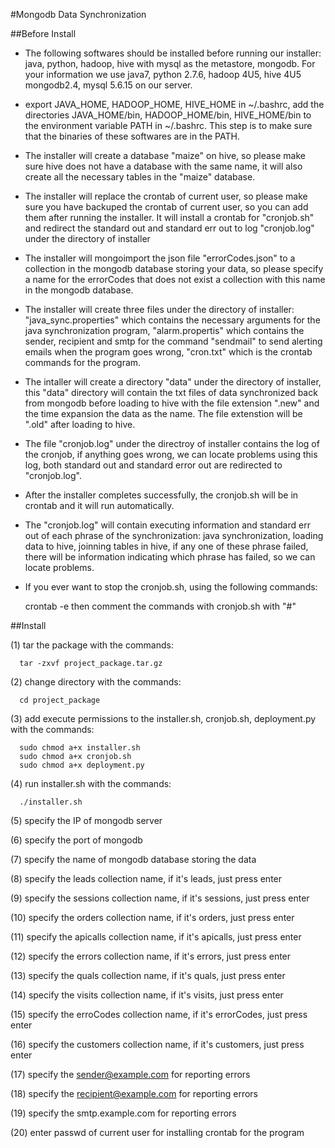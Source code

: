 #Mongodb Data Synchronization

##Before Install

* The following softwares should be installed before running our installer:
java, python, hadoop, hive with mysql as the metastore, mongodb. For your information we use java7, python 2.7.6, hadoop 4U5, hive 4U5 mongodb2.4, mysql 5.6.15 on our server.

* export JAVA_HOME, HADOOP_HOME, HIVE_HOME in ~/.bashrc, add the directories JAVA_HOME/bin, HADOOP_HOME/bin, HIVE_HOME/bin to  the environment variable PATH in ~/.bashrc. This step is to make sure that the binaries of these softwares are in the PATH.

* The installer will create a database "maize" on hive, so please make sure hive does not have a database with the same name, it will also create all the necessary tables in the "maize" database.

* The installer will replace the crontab of current user, so please make sure you have backuped the crontab of current user, so you can add them after running the installer. It will install a crontab for "cronjob.sh" and redirect the standard out and standard err out to log "cronjob.log" under the directory of installer

* The installer will mongoimport the json file "errorCodes.json" to a collection in the mongodb database storing your data, so please specify a name for the errorCodes that does not exist a collection with this name in the mongodb database.

* The installer will create three files under the directory of installer: "java_sync.properties" which contains the necessary arguments for the java synchronization program, "alarm.propertis" which contains the sender, recipient and smtp for the command "sendmail" to send alerting emails when the program goes wrong, "cron.txt" which is the crontab commands for the program.

* The intaller will create a directory "data" under the directory of installer, this "data" directory will contain the txt files of data synchronized back from mongodb before loading to hive with the file extension ".new" and the time expansion the data as the name. The file extenstion will be ".old" after loading to hive. 

* The file "cronjob.log"  under the directroy of installer contains the log of the cronjob, if anything goes wrong, we can locate problems using this log, both standard out and standard error out are redirected to "cronjob.log".

* After the installer completes successfully, the cronjob.sh will be in crontab and it will run automatically.

* The "cronjob.log" will contain executing information and standard err out of each phrase of the synchronization: java synchronization, loading data to hive, joinning tables in hive, if any one of these phrase failed, there will be information indicating which phrase has failed, so we can locate problems.

* If you ever want to stop the cronjob.sh, using the following commands:
       
    crontab -e
then comment the commands with cronjob.sh with "\#"  

##Install

(1) tar the package with the commands: 

      tar -zxvf project_package.tar.gz
      
(2) change directory  with the  commands: 

      cd project_package
      
(3) add execute permissions to the installer.sh, cronjob.sh, deployment.py with 
the commands:

      sudo chmod a+x installer.sh
      sudo chmod a+x cronjob.sh
      sudo chmod a+x deployment.py
      
(4) run installer.sh with the commands: 

      ./installer.sh
      
(5) specify the IP of mongodb server

(6) specify the port of mongodb

(7) specify the name of mongodb database storing the data

(8) specify the leads collection name, if it's leads, just press enter

(9) specify the sessions collection name, if it's sessions, just press enter

(10) specify the orders collection name, if it's orders, just press enter

(11) specify the apicalls collection name, if it's apicalls, just press enter

(12) specify the errors collection name, if it's errors, just press enter

(13) specify the quals collection name, if it's quals, just press enter

(14) specify the visits collection name, if it's visits, just press enter

(15) specify the erroCodes collection name, if it's errorCodes, just press enter

(16) specify the customers collection name, if it's customers, just press enter

(17) specify the sender@example.com for reporting errors

(18) specify the recipient@example.com for reporting errors

(19) specify the smtp.example.com for reporting errors

(20) enter passwd of current user for installing crontab for the program








